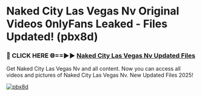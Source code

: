 # Naked City Las Vegas Nv Original Videos 0nlyFans Leaked - Files Updated! (pbx8d)

<h3>🔴 CLICK HERE 🌐==►► <a href="https://tinyurl.com/yckcrads" rel="nofollow">Naked City Las Vegas Nv Updated Files</a></h3>

Get Naked City Las Vegas Nv and all content. Now you can access all videos and pictures of Naked City Las Vegas Nv. New Updated Files 2025!

[![pbx8d](https://i.imgur.com/hpKpOFt.gif)](https://tinyurl.com/yckcrads)
